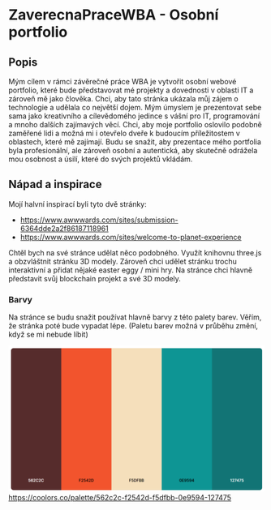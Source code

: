 # ZaverecnaPraceWBA - Osobní portfolio

## Popis

Mým cílem v rámci závěrečné práce WBA je vytvořit osobní webové portfolio, které bude představovat mé projekty a dovednosti v oblasti IT a zároveň mě jako člověka. Chci, aby tato stránka ukázala můj zájem o technologie a udělala co největší dojem. Mým úmyslem je prezentovat sebe sama jako kreativního a cílevědomého jedince s vášní pro IT, programování a mnoho dalších zajímavých věcí. Chci, aby moje portfolio oslovilo podobně zaměřené lidi a možná mi i otevřelo dveře k budoucím příležitostem v oblastech, které mě zajímají. Budu se snažit, aby prezentace mého portfolia byla profesionální, ale zároveň osobní a autentická, aby skutečně odrážela mou osobnost a úsilí, které do svých projektů vkládám. 

## Nápad a inspirace 

Mojí halvní inspirací byli tyto dvě stránky:
- https://www.awwwards.com/sites/submission-6364dde2a2f86187118961
- https://www.awwwards.com/sites/welcome-to-planet-experience

Chtěl bych na své stránce udělat něco podobného. Využít knihovnu three.js a obzvláštnit stránku 3D modely. Zároveň chci udělet stránku trochu interaktivní a přidat nějaké easter eggy / mini hry. Na stránce chci hlavně představit svůj blockchain projekt a své 3D modely.

### Barvy

Na stránce se budu snažit používat hlavně barvy z této palety barev. Věřím, že stránka poté bude vypadat lépe. (Paletu barev možná v průběhu změní, když se mi nebude líbit)


![ColorPalette](ColorPalette.png)
https://coolors.co/palette/562c2c-f2542d-f5dfbb-0e9594-127475